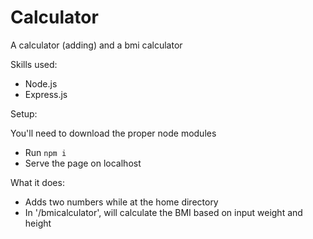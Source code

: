 # Calculator
A calculator (adding) and a bmi calculator

Skills used: 
- Node.js
- Express.js

Setup:

You'll need to download the proper node modules
- Run `npm i`
- Serve the page on localhost

What it does:
- Adds two numbers while at the home directory 
- In '/bmicalculator', will calculate the BMI based on input weight and height

